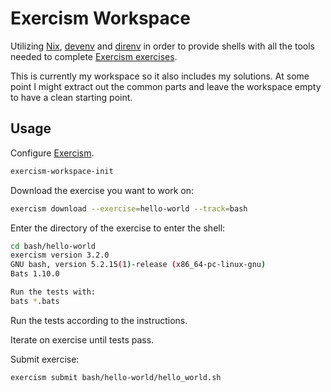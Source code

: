 # Exercism Workspace
Utilizing [Nix](https://nix.dev/), [devenv](https://devenv.sh/) and
[direnv](https://direnv.net/) in order to provide shells with all the tools needed to
complete [Exercism exercises](https://exercism.org/).

This is currently my workspace so it also includes my solutions. At some point I might
extract out the common parts and leave the workspace empty to have a clean starting point.

## Usage
Configure [Exercism](https://exercism.org/).
```sh
exercism-workspace-init
```

Download the exercise you want to work on:
```sh
exercism download --exercise=hello-world --track=bash
```

Enter the directory of the exercise to enter the shell:
```sh
cd bash/hello-world
exercism version 3.2.0
GNU bash, version 5.2.15(1)-release (x86_64-pc-linux-gnu)
Bats 1.10.0

Run the tests with:
bats *.bats
```

Run the tests according to the instructions.

Iterate on exercise until tests pass.

Submit exercise:
```sh
exercism submit bash/hello-world/hello_world.sh
```
